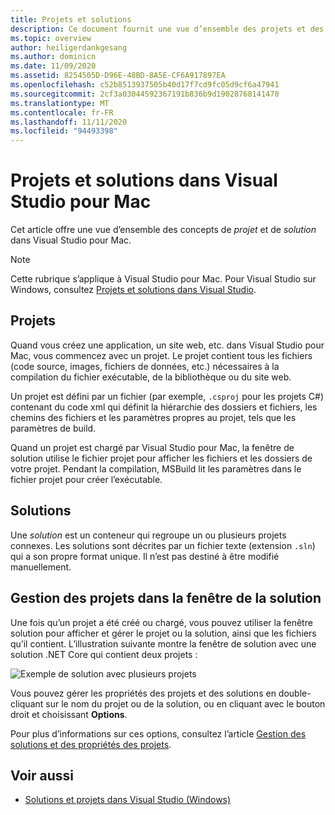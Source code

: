 ```yaml
---
title: Projets et solutions
description: Ce document fournit une vue d’ensemble des projets et des solutions dans Visual Studio pour Mac.
ms.topic: overview
author: heiligerdankgesang
ms.author: dominicn
ms.date: 11/09/2020
ms.assetid: 8254505D-D96E-48BD-8A5E-CF6A917897EA
ms.openlocfilehash: c52b8513937505b40d17f7cd9fc05d9cf6a47941
ms.sourcegitcommit: 2cf3a03044592367191b836b9d19028768141470
ms.translationtype: MT
ms.contentlocale: fr-FR
ms.lasthandoff: 11/11/2020
ms.locfileid: "94493398"
---
```

# <a name="projects-and-solutions-in-visual-studio-for-mac"></a>Projets et solutions dans Visual Studio pour Mac

Cet article offre une vue d’ensemble des concepts de *projet* et de *solution* dans Visual Studio pour Mac.

> [!NOTE] 
> Cette rubrique s’applique à Visual Studio pour Mac. Pour Visual Studio sur Windows, consultez [Projets et solutions dans Visual Studio](/visualstudio/ide/solutions-and-projects-in-visual-studio).

## <a name="projects"></a>Projets

Quand vous créez une application, un site web, etc. dans Visual Studio pour Mac, vous commencez avec un projet. Le projet contient tous les fichiers (code source, images, fichiers de données, etc.) nécessaires à la compilation du fichier exécutable, de la bibliothèque ou du site web.

Un projet est défini par un fichier (par exemple, `.csproj` pour les projets C#) contenant du code xml qui définit la hiérarchie des dossiers et fichiers, les chemins des fichiers et les paramètres propres au projet, tels que les paramètres de build.

Quand un projet est chargé par Visual Studio pour Mac, la fenêtre de solution utilise le fichier projet pour afficher les fichiers et les dossiers de votre projet. Pendant la compilation, MSBuild lit les paramètres dans le fichier projet pour créer l’exécutable.

## <a name="solutions"></a>Solutions

Une *solution* est un conteneur qui regroupe un ou plusieurs projets connexes. Les solutions sont décrites par un fichier texte (extension `.sln`) qui a son propre format unique. Il n’est pas destiné à être modifié manuellement.

## <a name="managing-projects-in-the-solution-window"></a>Gestion des projets dans la fenêtre de la solution

Une fois qu’un projet a été créé ou chargé, vous pouvez utiliser la fenêtre solution pour afficher et gérer le projet ou la solution, ainsi que les fichiers qu’il contient. L’illustration suivante montre la fenêtre de solution avec une solution .NET Core qui contient deux projets :

![Exemple de solution avec plusieurs projets](media/solution-example.png)

Vous pouvez gérer les propriétés des projets et des solutions en double-cliquant sur le nom du projet ou de la solution, ou en cliquant avec le bouton droit et choisissant **Options**.

Pour plus d’informations sur ces options, consultez l’article [Gestion des solutions et des propriétés des projets](managing-solutions-and-project-properties.md).

## <a name="see-also"></a>Voir aussi

- [Solutions et projets dans Visual Studio (Windows)](/visualstudio/ide/solutions-and-projects-in-visual-studio)
